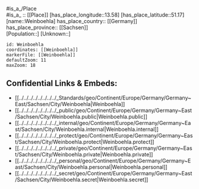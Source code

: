 ﻿---
location: [51.17,13.58] 
mapzoom: [7,12] 
mapmarker: city 
type: City
tags:
- geo/City


SpocWebEntityId: 35503
isDeleted: false
confidential: public

---
#is_a_/Place  
#is_a_ :: [[Place]] 
[has_place_longitude::13.58] 
[has_place_latitude::51.17] 
[name::Weinboehla] 
has_place_country:: [[Germany]]  
has_place_province:: [[Sachsen]]  
[Population::] 
[Unknown::] 


```leaflet
id: Weinboehla
coordinates: [[Weinboehla]] 
markerFile: [[Weinboehla]] 
defaultZoom: 11 
maxZoom: 18
```


## Confidential Links & Embeds: 
- [[../../../../../../../../_Standards/geo/Continent/Europe/Germany/Germany~East/Sachsen/City/Weinboehla|Weinboehla]] 
- [[../../../../../../../../_public/geo/Continent/Europe/Germany/Germany~East/Sachsen/City/Weinboehla.public|Weinboehla.public]] 
- [[../../../../../../../../_internal/geo/Continent/Europe/Germany/Germany~East/Sachsen/City/Weinboehla.internal|Weinboehla.internal]] 
- [[../../../../../../../../_protect/geo/Continent/Europe/Germany/Germany~East/Sachsen/City/Weinboehla.protect|Weinboehla.protect]] 
- [[../../../../../../../../_private/geo/Continent/Europe/Germany/Germany~East/Sachsen/City/Weinboehla.private|Weinboehla.private]] 
- [[../../../../../../../../_personal/geo/Continent/Europe/Germany/Germany~East/Sachsen/City/Weinboehla.personal|Weinboehla.personal]] 
- [[../../../../../../../../_secret/geo/Continent/Europe/Germany/Germany~East/Sachsen/City/Weinboehla.secret|Weinboehla.secret]] 
